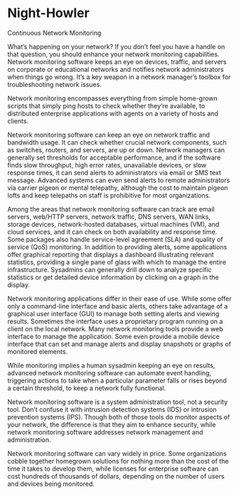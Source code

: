# Night-Howler
Continuous Network Monitoring



What’s happening on your network? If you don’t feel you have a handle on that question, you should enhance your network monitoring capabilities. Network monitoring software keeps an eye on devices, traffic, and servers on corporate or educational networks and notifies network administrators when things go wrong. It’s a key weapon in a network manager’s toolbox for troubleshooting network issues.

Network monitoring encompasses everything from simple home-grown scripts that simply ping hosts to check whether they’re available, to distributed enterprise applications with agents on a variety of hosts and clients.

Network monitoring software can keep an eye on network traffic and bandwidth usage. It can check whether crucial network components, such as switches, routers, and servers, are up or down. Network managers can generally set thresholds for acceptable performance, and if the software finds slow throughput, high error rates, unavailable devices, or slow response times, it can send alerts to administrators via email or SMS text message. Advanced systems can even send alerts to remote administrators via carrier pigeon or mental telepathy, although the cost to maintain pigeon lofts and keep telepaths on staff is prohibitive for most organizations.

Among the areas that network monitoring software can track are email servers, web/HTTP servers, network traffic, DNS servers, WAN links, storage devices, network-hosted databases, virtual machines (VM), and cloud services, and it can check on both availability and response time. Some packages also handle service-level agreement (SLA) and quality of service (QoS) monitoring. In addition to providing alerts, some applications offer graphical reporting that displays a dashboard illustrating relevant statistics, providing a single pane of glass with which to manage the entire infrastructure. Sysadmins can generally drill down to analyze specific statistics or get detailed device information by clicking on a graph in the display.

Network monitoring applications differ in their ease of use. While some offer only a command-line interface and basic alerts, others take advantage of a graphical user interface (GUI) to manage both setting alerts and viewing results. Sometimes the interface uses a proprietary program running on a client on the local network. Many network monitoring tools provide a web interface to manage the application. Some even provide a mobile device interface that can set and manage alerts and display snapshots or graphs of monitored elements.

While monitoring implies a human sysadmin keeping an eye on results, advanced network monitoring software can automate event handling, triggering actions to take when a particular parameter falls or rises beyond a certain threshold, to keep a network fully functional.

Network monitoring software is a system administration tool, not a security tool. Don’t confuse it with intrusion detection systems (IDS) or intrusion prevention systems (IPS). Though both of those tools do monitor aspects of your network, the difference is that they aim to enhance security, while network monitoring software addresses network management and administration.

Network monitoring software can vary widely in price. Some organizations cobble together homegrown solutions for nothing more than the cost of the time it takes to develop them, while licenses for enterprise software can cost hundreds of thousands of dollars, depending on the number of users and devices being monitored.

